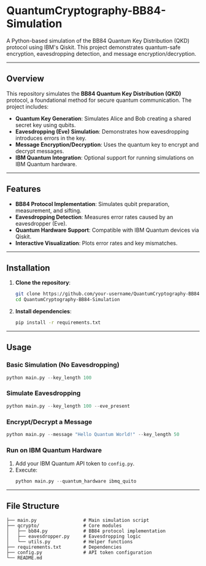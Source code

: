 # QuantumCryptography-BB84-Simulation 

A Python-based simulation of the BB84 Quantum Key Distribution (QKD) protocol using IBM's Qiskit. This project demonstrates quantum-safe encryption, eavesdropping detection, and message encryption/decryption.

---

## Overview
This repository simulates the **BB84 Quantum Key Distribution (QKD)** protocol, a foundational method for secure quantum communication. The project includes:
- **Quantum Key Generation**: Simulates Alice and Bob creating a shared secret key using qubits.
- **Eavesdropping (Eve) Simulation**: Demonstrates how eavesdropping introduces errors in the key.
- **Message Encryption/Decryption**: Uses the quantum key to encrypt and decrypt messages.
- **IBM Quantum Integration**: Optional support for running simulations on IBM Quantum hardware.

---

## Features
- **BB84 Protocol Implementation**: Simulates qubit preparation, measurement, and sifting.
- **Eavesdropping Detection**: Measures error rates caused by an eavesdropper (Eve).
- **Quantum Hardware Support**: Compatible with IBM Quantum devices via Qiskit.
- **Interactive Visualization**: Plots error rates and key mismatches.

---

## Installation
1. **Clone the repository**:
   
   ```bash
   git clone https://github.com/your-username/QuantumCryptography-BB84-Simulation.git
   cd QuantumCryptography-BB84-Simulation
   ```

2. **Install dependencies**:
   
   ```bash
   pip install -r requirements.txt
   ```

---

## Usage

### Basic Simulation (No Eavesdropping)
```python
python main.py --key_length 100
```

### Simulate Eavesdropping
```python
python main.py --key_length 100 --eve_present
```

### Encrypt/Decrypt a Message
```python
python main.py --message "Hello Quantum World!" --key_length 50
```

### Run on IBM Quantum Hardware
1. Add your IBM Quantum API token to `config.py`.
2. Execute:
   ```python
   python main.py --quantum_hardware ibmq_quito
   ```

---

## File Structure
```
├── main.py                 # Main simulation script
├── qcrypto/                # Core modules
│   ├── bb84.py             # BB84 protocol implementation
│   ├── eavesdropper.py     # Eavesdropping logic
│   └── utils.py            # Helper functions
├── requirements.txt        # Dependencies
├── config.py               # API token configuration
└── README.md
```
